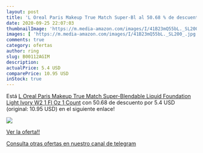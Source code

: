 ```yaml
---
layout: post
title: 'L Oreal Paris Makeup True Match Super-Bl al 50.68 % de descuento'
date: 2020-09-25 22:07:03
thumbnailImage: 'https://m.media-amazon.com/images/I/41B23mQ55bL._SL200_.jpg'
images: [ 'https://m.media-amazon.com/images/I/41B23mQ55bL._SL200_.jpg' ]
comments: true
category: ofertas
author: ring
slug: B00112AGIM
description:
actualPrice: 5.4 USD
comparePrice: 10.95 USD
inStock: true
---
```


Está [L Oreal Paris Makeup True Match Super-Blendable Liquid Foundation  Light Ivory W2  1 Fl Oz  1 Count](https://www.amazon.com/dp/B00112AGIM/?tag=redken08-20) con 50.68 de descuento por 5.4 USD (original: 10.95 USD) en el siguiente enlace!

[![](https://m.media-amazon.com/images/I/41B23mQ55bL._SL200_.jpg)](https://www.amazon.com/dp/B00112AGIM/?tag=redken08-20)

[Ver la oferta!!](https://www.amazon.com/dp/B00112AGIM/?tag=redken08-20)

[Consulta otras ofertas en nuestro canal de telegram](https://t.me/s/ofertas25)

